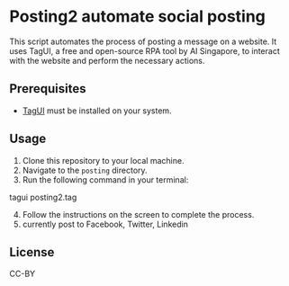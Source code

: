 # Posting2 automate social posting 

This script automates the process of posting a message on a website. It uses TagUI, a free and open-source RPA tool by AI Singapore, to interact with the website and perform the necessary actions.

## Prerequisites

- [TagUI](https://tagui.readthedocs.io/en/latest/setup.html) must be installed on your system.

## Usage

1. Clone this repository to your local machine.
2. Navigate to the `posting` directory.
3. Run the following command in your terminal:


tagui posting2.tag


4. Follow the instructions on the screen to complete the process.
5. currently post to Facebook, Twitter, Linkedin 

## License
CC-BY
